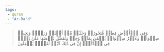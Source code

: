 ```yaml
---
tags: 
 - quran 
 - "Ar-Ra'd"
---
```


> وَفِي ٱلۡأَرۡضِ قِطَعٞ مُّتَجَٰوِرَٰتٞ وَجَنَّـٰتٞ مِّنۡ أَعۡنَٰبٖ وَزَرۡعٞ وَنَخِيلٞ صِنۡوَانٞ وَغَيۡرُ صِنۡوَانٖ يُسۡقَىٰ بِمَآءٖ وَٰحِدٖ وَنُفَضِّلُ بَعۡضَهَا عَلَىٰ بَعۡضٖ فِي ٱلۡأُكُلِۚ إِنَّ فِي ذَٰلِكَ لَأٓيَٰتٖ لِّقَوۡمٖ يَعۡقِلُونَ
